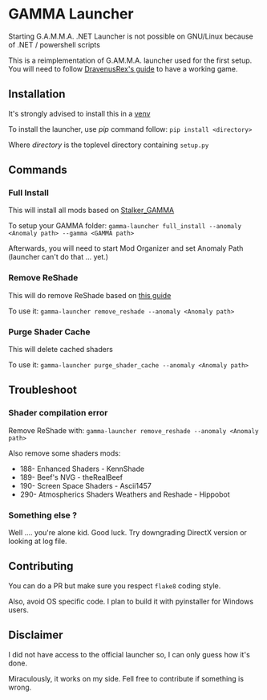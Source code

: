 # GAMMA Launcher

Starting G.A.M.M.A. .NET Launcher is not possible on GNU/Linux because of .NET / powershell scripts

This is a reimplementation of G.AM.M.A. launcher used for the first setup. You will need to follow
[DravenusRex's guide](https://github.com/DravenusRex/stalker-gamma-linux-guide) to have a working game.

## Installation

It's strongly advised to install this in a [venv](https://docs.python.org/3/library/venv.html#creating-virtual-environments)

To install the launcher, use *pip* command follow: `pip install <directory>`

Where *directory* is the toplevel directory containing `setup.py`

## Commands

### Full Install

This will install all mods based on [Stalker_GAMMA](https://github.com/Grokitach/Stalker_GAMMA)

To setup your GAMMA folder:  `gamma-launcher full_install --anomaly <Anomaly path> --gamma <GAMMA path>`

Afterwards, you will need to start Mod Organizer and set Anomaly Path (launcher can't do that ... yet.)

### Remove ReShade

This will do remove ReShade based on [this guide](https://reshade.me/forum/general-discussion/4398-howto-uninstall-reshade)

To use it: `gamma-launcher remove_reshade --anomaly <Anomaly path>`

### Purge Shader Cache

This will delete cached shaders

To use it: `gamma-launcher purge_shader_cache --anomaly <Anomaly path>`

## Troubleshoot

### Shader compilation error

Remove ReShade with: `gamma-launcher remove_reshade --anomaly <Anomaly path>`

Also remove some shaders mods:
* 188- Enhanced Shaders - KennShade
* 189- Beef's NVG - theRealBeef
* 190- Screen Space Shaders - Ascii1457
* 290- Atmospherics Shaders Weathers and Reshade - Hippobot


### Something else ?

Well .... you're alone kid. Good luck. Try downgrading DirectX version or looking at log file.

## Contributing

You can do a PR but make sure you respect `flake8` coding style.

Also, avoid OS specific code. I plan to build it with pyinstaller for Windows users.

## Disclaimer

I did not have access to the official launcher so, I can only guess how it's done.

Miraculously, it works on my side. Fell free to contribute if something is wrong.
